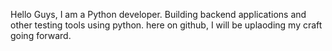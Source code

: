 Hello Guys, I am a Python developer. Building backend applications and other testing tools using python.
here on github, I will be uplaoding my craft going forward.
